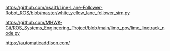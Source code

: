 https://github.com/nsa31/Line-Lane-Follower-Robot_ROS/blob/master/white_yellow_lane_follower_sim.py

https://github.com/MHWK-Git/ROS_Systems_Engineering_Project/blob/main/limo_pov/limo_linetrack_node.py


https://automaticaddison.com/